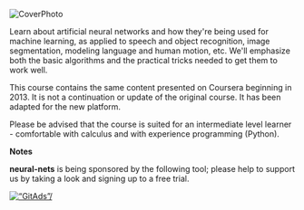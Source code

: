 ![CoverPhoto](neural-nets.png)

Learn about artificial neural networks and how they're being used for machine learning, as applied to speech and object recognition, image segmentation, modeling language and human motion, etc. We'll emphasize both the basic algorithms and the practical tricks needed to get them to work well.

This course contains the same content presented on Coursera beginning in 2013. It is not a continuation or update of the original course. It has been adapted for the new platform.

Please be advised that the course is suited for an intermediate level learner - comfortable with calculus and with experience programming (Python).

**Notes**

**neural-nets** is being sponsored by the following tool; please help to support us by taking a look and signing up to a free trial.

<a href="https://tracking.gitads.io/?repo=neural-nets"><img src="https://images.gitads.io/neural-nets" alt=“GitAds”/></a>
